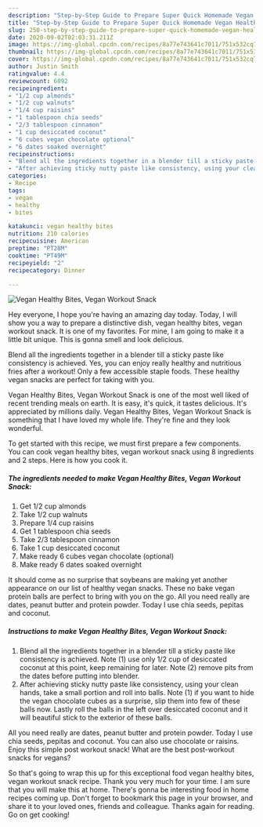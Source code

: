 ```yaml
---
description: "Step-by-Step Guide to Prepare Super Quick Homemade Vegan Healthy Bites, Vegan Workout Snack"
title: "Step-by-Step Guide to Prepare Super Quick Homemade Vegan Healthy Bites, Vegan Workout Snack"
slug: 250-step-by-step-guide-to-prepare-super-quick-homemade-vegan-healthy-bites-vegan-workout-snack
date: 2020-09-02T02:03:31.211Z
image: https://img-global.cpcdn.com/recipes/8a77e743641c7011/751x532cq70/vegan-healthy-bites-vegan-workout-snack-recipe-main-photo.jpg
thumbnail: https://img-global.cpcdn.com/recipes/8a77e743641c7011/751x532cq70/vegan-healthy-bites-vegan-workout-snack-recipe-main-photo.jpg
cover: https://img-global.cpcdn.com/recipes/8a77e743641c7011/751x532cq70/vegan-healthy-bites-vegan-workout-snack-recipe-main-photo.jpg
author: Justin Smith
ratingvalue: 4.4
reviewcount: 6092
recipeingredient:
- "1/2 cup almonds"
- "1/2 cup walnuts"
- "1/4 cup raisins"
- "1 tablespoon chia seeds"
- "2/3 tablespoon cinnamon"
- "1 cup desiccated coconut"
- "6 cubes vegan chocolate optional"
- "6 dates soaked overnight"
recipeinstructions:
- "Blend all the ingredients together in a blender till a sticky paste like consistency is achieved. Note (1) use only 1/2 cup of desiccated coconut at this point, keep remaining for later. Note (2) remove pits from the dates before putting into blender."
- "After achieving sticky nutty paste like consistency, using your clean hands, take a small portion and roll into balls. Note (1) if you want to hide the vegan chocolate cubes as a surprise, slip them into few of these balls now. Lastly roll the balls in the left over desiccated coconut and it will beautiful stick to the exterior of these balls."
categories:
- Recipe
tags:
- vegan
- healthy
- bites

katakunci: vegan healthy bites 
nutrition: 210 calories
recipecuisine: American
preptime: "PT28M"
cooktime: "PT49M"
recipeyield: "2"
recipecategory: Dinner

---
```



![Vegan Healthy Bites, Vegan Workout Snack](https://img-global.cpcdn.com/recipes/8a77e743641c7011/751x532cq70/vegan-healthy-bites-vegan-workout-snack-recipe-main-photo.jpg)

Hey everyone, I hope you're having an amazing day today. Today, I will show you a way to prepare a distinctive dish, vegan healthy bites, vegan workout snack. It is one of my favorites. For mine, I am going to make it a little bit unique. This is gonna smell and look delicious.

Blend all the ingredients together in a blender till a sticky paste like consistency is achieved. Yes, you can enjoy really healthy and nutritious fries after a workout! Only a few accessible staple foods. These healthy vegan snacks are perfect for taking with you.

Vegan Healthy Bites, Vegan Workout Snack is one of the most well liked of recent trending meals on earth. It is easy, it's quick, it tastes delicious. It's appreciated by millions daily. Vegan Healthy Bites, Vegan Workout Snack is something that I have loved my whole life. They're fine and they look wonderful.


To get started with this recipe, we must first prepare a few components. You can cook vegan healthy bites, vegan workout snack using 8 ingredients and 2 steps. Here is how you cook it.

<!--inarticleads1-->

##### The ingredients needed to make Vegan Healthy Bites, Vegan Workout Snack:

1. Get 1/2 cup almonds
1. Take 1/2 cup walnuts
1. Prepare 1/4 cup raisins
1. Get 1 tablespoon chia seeds
1. Take 2/3 tablespoon cinnamon
1. Take 1 cup desiccated coconut
1. Make ready 6 cubes vegan chocolate (optional)
1. Make ready 6 dates soaked overnight


It should come as no surprise that soybeans are making yet another appearance on our list of healthy vegan snacks. These no bake vegan protein balls are perfect to bring with you on the go. All you need really are dates, peanut butter and protein powder. Today I use chia seeds, pepitas and coconut. 

<!--inarticleads2-->

##### Instructions to make Vegan Healthy Bites, Vegan Workout Snack:

1. Blend all the ingredients together in a blender till a sticky paste like consistency is achieved. Note (1) use only 1/2 cup of desiccated coconut at this point, keep remaining for later. Note (2) remove pits from the dates before putting into blender.
1. After achieving sticky nutty paste like consistency, using your clean hands, take a small portion and roll into balls. Note (1) if you want to hide the vegan chocolate cubes as a surprise, slip them into few of these balls now. Lastly roll the balls in the left over desiccated coconut and it will beautiful stick to the exterior of these balls.


All you need really are dates, peanut butter and protein powder. Today I use chia seeds, pepitas and coconut. You can also use chocolate or raisins. Enjoy this simple post workout snack! What are the best post-workout snacks for vegans? 

So that's going to wrap this up for this exceptional food vegan healthy bites, vegan workout snack recipe. Thank you very much for your time. I am sure that you will make this at home. There's gonna be interesting food in home recipes coming up. Don't forget to bookmark this page in your browser, and share it to your loved ones, friends and colleague. Thanks again for reading. Go on get cooking!
